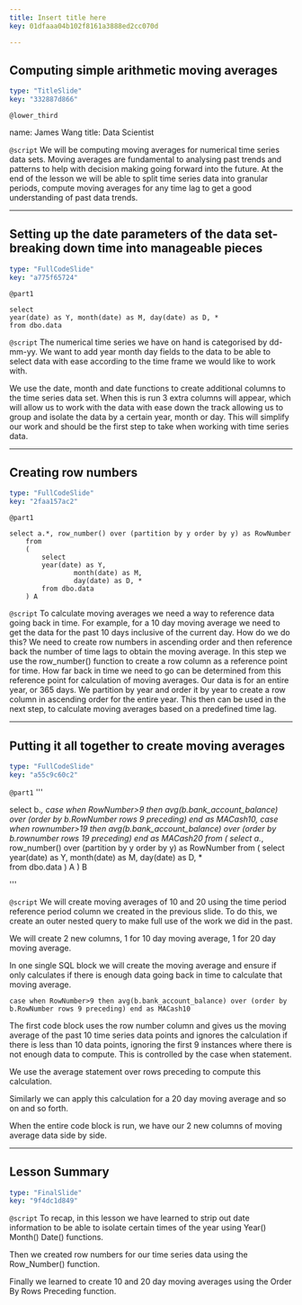 ```yaml
---
title: Insert title here
key: 01dfaaa04b102f8161a3888ed2cc070d

---
```

## Computing simple arithmetic moving averages

```yaml
type: "TitleSlide"
key: "332887d866"
```

`@lower_third`

name: James Wang
title: Data Scientist


`@script`
We will be computing moving averages for numerical time series data sets. Moving averages are fundamental to analysing past trends and patterns to help with decision making going forward into the future. At the end of the lesson we will be able to split time series data into granular periods, compute moving averages for any time lag to get a good understanding of past data trends.


---
## Setting up the date parameters of the data set-breaking down time into manageable pieces

```yaml
type: "FullCodeSlide"
key: "a775f65724"
```

`@part1`
```
select 
year(date) as Y, month(date) as M, day(date) as D, *  
from dbo.data

```


`@script`
The numerical time series we have on hand is categorised by dd-mm-yy. We want to add year month day fields to the data to be able to select data with ease according to the time frame we would like to work with. 

We use the date, month and date functions to create additional columns to the time series data set. When this is run 3 extra columns will appear, which will allow us to work with the data with ease down the track allowing us to group and isolate the data by a certain year, month or day. This will simplify our work and should be the first step to take when working with time series data.


---
## Creating row numbers

```yaml
type: "FullCodeSlide"
key: "2faa157ac2"
```

`@part1`
```
select a.*, row_number() over (partition by y order by y) as RowNumber
	from
	(
		select 
		year(date) as Y, 
                month(date) as M, 
                day(date) as D, *  
		from dbo.data
	) A
```


`@script`
To calculate moving averages we need a way to reference data going back in time. For example, for a 10 day moving average we need to get the data for the past 10 days inclusive of the current day. How do we do this? We need to create row numbers in ascending order and then reference back the number of time lags to obtain the moving average. In this step we use the row_number() function to create a row column as a reference point for time. How far back in time we need to go can be determined from this reference point for calculation of moving averages. 
Our data is for an entire year, or 365 days. We partition by year and order it by year to create a row column in ascending order for the entire year. This then can be used in the next step, to calculate moving averages based on a predefined time lag.


---
## Putting it all together to create moving averages

```yaml
type: "FullCodeSlide"
key: "a55c9c60c2"
```

`@part1`
'''

select b.*, case when RowNumber>9 then avg(b.bank_account_balance) over (order by b.RowNumber rows 9 preceding) end as MACash10, 
case when rownumber>19 then avg(b.bank_account_balance) over (order by b.rownumber rows 19 preceding) end as MACash20
from
(
	select a.*, row_number() over (partition by y order by y) as RowNumber
	from
	(
		select 
		year(date) as Y, month(date) as M, day(date) as D, *  
		from dbo.data
	) A
) B


'''


`@script`
We will create moving averages of 10 and 20 using the time period reference period column we created in the previous slide. To do this, we create an outer nested query to make full use of the work we did in the past. 

We will create 2 new columns, 1 for 10 day moving average, 1 for 20 day moving average. 

In one single SQL block we will create the moving average and ensure if only calculates if there is enough data going back in time to calculate that moving average. 

```
case when RowNumber>9 then avg(b.bank_account_balance) over (order by b.RowNumber rows 9 preceding) end as MACash10 
```

The first code block uses the row number column and gives us the moving average of the past 10 time series data points and ignores the calculation if there is less than 10 data points, ignoring the first 9 instances where there is not enough data to compute. This is controlled by the case when statement. 

We use the average statement over rows preceding to compute this calculation. 

Similarly we can apply this calculation for a 20 day moving average and so on and so forth.

When the entire code block is run, we have our 2 new columns of moving average data side by side.


---
## Lesson Summary

```yaml
type: "FinalSlide"
key: "9f4dc1d849"
```

`@script`
To recap, in this lesson we have learned to strip out date information to be able to isolate certain times of the year using Year() Month() Date() functions.

Then we created row numbers for our time series data using the Row_Number() function. 

Finally we learned to create 10 and 20 day moving averages using the Order By Rows Preceding function.

